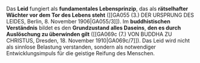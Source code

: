 
Das **Leid** fungiert als **fundamentales Lebensprinzip**, das als **rätselhafter Wächter vor dem Tor des Lebens steht** ([[GA055 (3.) DER URSPRUNG DES LEIDES, Berlin, 8. November 1906|GA055/3]]). Im **buddhistischen Verständnis** bildet es den **Grundzustand alles Daseins**, **den es durch Auslöschung zu überwinden gilt** ([[GA069c (7.) VON BUDDHA ZU CHRISTUS, Dresden, 18. November 1910|GA069c/7]]). Das Leid wird nicht als sinnlose Belastung verstanden, sondern als notwendiger Entwicklungsimpuls für die geistige Reifung des Menschen.

